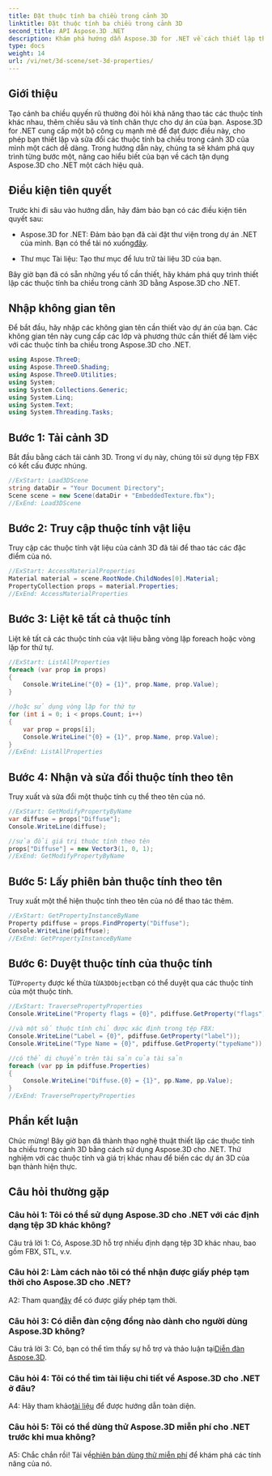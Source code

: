 ```yaml
---
title: Đặt thuộc tính ba chiều trong cảnh 3D
linktitle: Đặt thuộc tính ba chiều trong cảnh 3D
second_title: API Aspose.3D .NET
description: Khám phá hướng dẫn Aspose.3D for .NET về cách thiết lập thuộc tính 3D. Tìm hiểu từng bước với các ví dụ về mã. Nâng cao kỹ năng xử lý cảnh 3D của bạn.
type: docs
weight: 14
url: /vi/net/3d-scene/set-3d-properties/
---
```

## Giới thiệu

Tạo cảnh ba chiều quyến rũ thường đòi hỏi khả năng thao tác các thuộc tính khác nhau, thêm chiều sâu và tính chân thực cho dự án của bạn. Aspose.3D for .NET cung cấp một bộ công cụ mạnh mẽ để đạt được điều này, cho phép bạn thiết lập và sửa đổi các thuộc tính ba chiều trong cảnh 3D của mình một cách dễ dàng. Trong hướng dẫn này, chúng ta sẽ khám phá quy trình từng bước một, nâng cao hiểu biết của bạn về cách tận dụng Aspose.3D cho .NET một cách hiệu quả.

## Điều kiện tiên quyết

Trước khi đi sâu vào hướng dẫn, hãy đảm bảo bạn có các điều kiện tiên quyết sau:

-  Aspose.3D for .NET: Đảm bảo bạn đã cài đặt thư viện trong dự án .NET của mình. Bạn có thể tải nó xuống[đây](https://releases.aspose.com/3d/net/).

- Thư mục Tài liệu: Tạo thư mục để lưu trữ tài liệu 3D của bạn.

Bây giờ bạn đã có sẵn những yếu tố cần thiết, hãy khám phá quy trình thiết lập các thuộc tính ba chiều trong cảnh 3D bằng Aspose.3D cho .NET.

## Nhập không gian tên

Để bắt đầu, hãy nhập các không gian tên cần thiết vào dự án của bạn. Các không gian tên này cung cấp các lớp và phương thức cần thiết để làm việc với các thuộc tính ba chiều trong Aspose.3D cho .NET.

```csharp
using Aspose.ThreeD;
using Aspose.ThreeD.Shading;
using Aspose.ThreeD.Utilities;
using System;
using System.Collections.Generic;
using System.Linq;
using System.Text;
using System.Threading.Tasks;
```

## Bước 1: Tải cảnh 3D

Bắt đầu bằng cách tải cảnh 3D. Trong ví dụ này, chúng tôi sử dụng tệp FBX có kết cấu được nhúng.

```csharp
//ExStart: Load3DScene
string dataDir = "Your Document Directory";
Scene scene = new Scene(dataDir + "EmbeddedTexture.fbx");
//ExEnd: Load3DScene
```

## Bước 2: Truy cập thuộc tính vật liệu

Truy cập các thuộc tính vật liệu của cảnh 3D đã tải để thao tác các đặc điểm của nó.

```csharp
//ExStart: AccessMaterialProperties
Material material = scene.RootNode.ChildNodes[0].Material;
PropertyCollection props = material.Properties;
//ExEnd: AccessMaterialProperties
```

## Bước 3: Liệt kê tất cả thuộc tính

Liệt kê tất cả các thuộc tính của vật liệu bằng vòng lặp foreach hoặc vòng lặp for thứ tự.

```csharp
//ExStart: ListAllProperties
foreach (var prop in props)
{
    Console.WriteLine("{0} = {1}", prop.Name, prop.Value);
}

//hoặc sử dụng vòng lặp for thứ tự
for (int i = 0; i < props.Count; i++)
{
    var prop = props[i];
    Console.WriteLine("{0} = {1}", prop.Name, prop.Value);
}
//ExEnd: ListAllProperties
```

## Bước 4: Nhận và sửa đổi thuộc tính theo tên

Truy xuất và sửa đổi một thuộc tính cụ thể theo tên của nó.

```csharp
//ExStart: GetModifyPropertyByName
var diffuse = props["Diffuse"];
Console.WriteLine(diffuse);

//sửa đổi giá trị thuộc tính theo tên
props["Diffuse"] = new Vector3(1, 0, 1);
//ExEnd: GetModifyPropertyByName
```

## Bước 5: Lấy phiên bản thuộc tính theo tên

Truy xuất một thể hiện thuộc tính theo tên của nó để thao tác thêm.

```csharp
//ExStart: GetPropertyInstanceByName
Property pdiffuse = props.FindProperty("Diffuse");
Console.WriteLine(pdiffuse);
//ExEnd: GetPropertyInstanceByName
```

## Bước 6: Duyệt thuộc tính của thuộc tính

 Từ`Property` được kế thừa từ`A3DObject`bạn có thể duyệt qua các thuộc tính của một thuộc tính.

```csharp
//ExStart: TraversePropertyProperties
Console.WriteLine("Property flags = {0}", pdiffuse.GetProperty("flags"));

//và một số thuộc tính chỉ được xác định trong tệp FBX:
Console.WriteLine("Label = {0}", pdiffuse.GetProperty("label"));
Console.WriteLine("Type Name = {0}", pdiffuse.GetProperty("typeName"));

//có thể di chuyển trên tài sản của tài sản
foreach (var pp in pdiffuse.Properties)
{
    Console.WriteLine("Diffuse.{0} = {1}", pp.Name, pp.Value);
}
//ExEnd: TraversePropertyProperties
```

## Phần kết luận

Chúc mừng! Bây giờ bạn đã thành thạo nghệ thuật thiết lập các thuộc tính ba chiều trong cảnh 3D bằng cách sử dụng Aspose.3D cho .NET. Thử nghiệm với các thuộc tính và giá trị khác nhau để biến các dự án 3D của bạn thành hiện thực.

## Câu hỏi thường gặp

### Câu hỏi 1: Tôi có thể sử dụng Aspose.3D cho .NET với các định dạng tệp 3D khác không?

Câu trả lời 1: Có, Aspose.3D hỗ trợ nhiều định dạng tệp 3D khác nhau, bao gồm FBX, STL, v.v.

### Câu hỏi 2: Làm cách nào tôi có thể nhận được giấy phép tạm thời cho Aspose.3D cho .NET?

 A2: Tham quan[đây](https://purchase.aspose.com/temporary-license/) để có được giấy phép tạm thời.

### Câu hỏi 3: Có diễn đàn cộng đồng nào dành cho người dùng Aspose.3D không?

 Câu trả lời 3: Có, bạn có thể tìm thấy sự hỗ trợ và thảo luận tại[Diễn đàn Aspose.3D](https://forum.aspose.com/c/3d/18).

### Câu hỏi 4: Tôi có thể tìm tài liệu chi tiết về Aspose.3D cho .NET ở đâu?

 A4: Hãy tham khảo[tài liệu](https://reference.aspose.com/3d/net/) để được hướng dẫn toàn diện.

### Câu hỏi 5: Tôi có thể dùng thử Aspose.3D miễn phí cho .NET trước khi mua không?

 A5: Chắc chắn rồi! Tải về[phiên bản dùng thử miễn phí](https://releases.aspose.com/) để khám phá các tính năng của nó.
